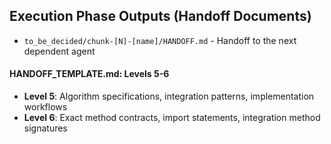 ## Execution Phase Outputs (Handoff Documents)
- `to_be_decided/chunk-[N]-[name]/HANDOFF.md` - Handoff to the next dependent agent

#### HANDOFF_TEMPLATE.md: Levels 5-6
- **Level 5**: Algorithm specifications, integration patterns, implementation workflows
- **Level 6**: Exact method contracts, import statements, integration method signatures